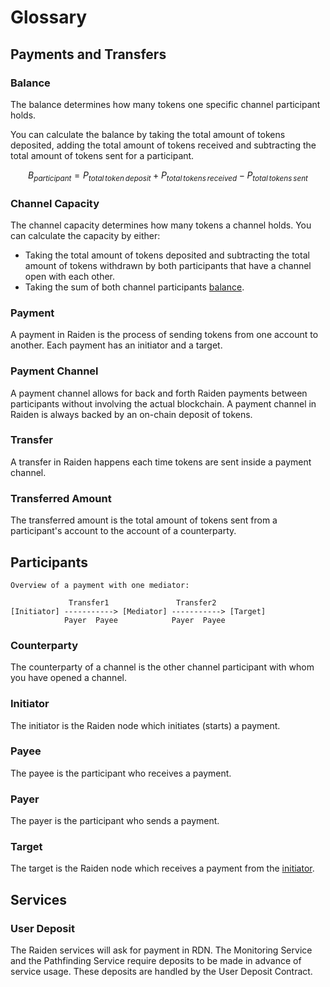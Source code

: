 # Glossary

## Payments and Transfers

### Balance

The balance determines how many tokens one specific channel participant holds.

You can calculate the balance by taking the total amount of tokens deposited, adding the total amount of tokens received and subtracting the total amount of tokens sent for a participant.

$$
B_{participant} = P_{total\,token\,deposit} + P_{total\,tokens\,received} - P_{total\,tokens\,sent}
$$

### Channel Capacity

The channel capacity determines how many tokens a channel holds. You can calculate the capacity by either:

* Taking the total amount of tokens deposited and subtracting the total amount of tokens withdrawn by both participants that have a channel open with each other.
* Taking the sum of both channel participants [balance](glossary.md#balance).

### Payment

A payment in Raiden is the process of sending tokens from one account to another. Each payment has an initiator and a target.

### Payment Channel

A payment channel allows for back and forth Raiden payments between participants without involving the actual blockchain. A payment channel in Raiden is always backed by an on-chain deposit of tokens.

### Transfer

A transfer in Raiden happens each time tokens are sent inside a payment channel.

### Transferred Amount

The transferred amount is the total amount of tokens sent from a participant's account to the account of a counterparty.

## Participants

```text
Overview of a payment with one mediator:

             Transfer1               Transfer2
[Initiator] -----------> [Mediator] -----------> [Target]
            Payer  Payee            Payer  Payee
```

### Counterparty

The counterparty of a channel is the other channel participant with whom you have opened a channel.

### Initiator

The initiator is the Raiden node which initiates \(starts\) a payment.

### Payee

The payee is the participant who receives a payment.

### Payer

The payer is the participant who sends a payment.

### Target

The target is the Raiden node which receives a payment from the [initiator](glossary.md#initiator).

## Services

### User Deposit

The Raiden services will ask for payment in RDN. The Monitoring Service and the Pathfinding Service require deposits to be made in advance of service usage. These deposits are handled by the User Deposit Contract.

